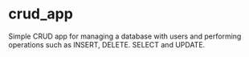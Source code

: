 # crud_app
Simple CRUD app for managing a database with users and performing operations such as INSERT, DELETE. SELECT and UPDATE.
